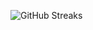 ![GitHub Streaks](https://github-streaks-mqc9.onrender.com/streak/happilli/image?theme=midnight&cache_bust=1743594625&lang=ja)
